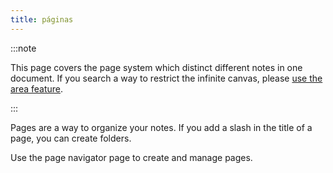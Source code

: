 ```yaml
---
title: páginas
---
```


:::note

This page covers the page system which distinct different notes in one document. If you search a way to restrict the infinite canvas, please [use the area feature](../areas).

:::

Pages are a way to organize your notes.
If you add a slash in the title of a page, you can create folders.

Use the page navigator page to create and manage pages.
